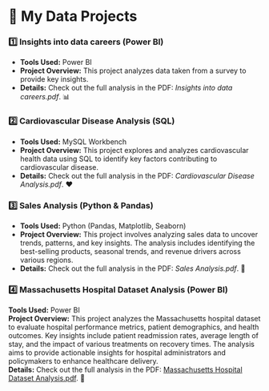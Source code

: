 # 🌟 My Data Projects

### 1️⃣ **Insights into data careers (Power BI)**  
- **Tools Used:** Power BI  
- **Project Overview:** This project analyzes data taken from a survey to provide key insights.  
- **Details:** Check out the full analysis in the PDF: *Insights into data careers.pdf*. 📊

### 2️⃣ **Cardiovascular Disease Analysis (SQL)**  
- **Tools Used:** MySQL Workbench  
- **Project Overview:** This project explores and analyzes cardiovascular health data using SQL to identify key factors contributing to cardiovascular disease.  
- **Details:** Check out the full analysis in the PDF: *Cardiovascular Disease Analysis.pdf*. ❤️

### 3️⃣ **Sales Analysis (Python & Pandas)**  
- **Tools Used:** Python (Pandas, Matplotlib, Seaborn)  
- **Project Overview:** This project involves analyzing sales data to uncover trends, patterns, and key insights. The analysis includes identifying the best-selling products, seasonal trends, and revenue drivers across various regions.  
- **Details:** Check out the full analysis in the PDF: *Sales Analysis.pdf*. 💼

### 4️⃣ Massachusetts Hospital Dataset Analysis (Power BI)  
**Tools Used:** Power BI  
**Project Overview:** This project analyzes the Massachusetts hospital dataset to evaluate hospital performance metrics, patient demographics, and health outcomes. Key insights include patient readmission rates, average length of stay, and the impact of various treatments on recovery times. The analysis aims to provide actionable insights for hospital administrators and policymakers to enhance healthcare delivery.  
**Details:** Check out the full analysis in the PDF: [Massachusetts Hospital Dataset Analysis.pdf](#). 🏥
 
















<!---
DozedCupboard/DozedCupboard is a ✨ special ✨ repository because its `README.md` (this file) appears on your GitHub profile.
You can click the Preview link to take a look at your changes.
--->
